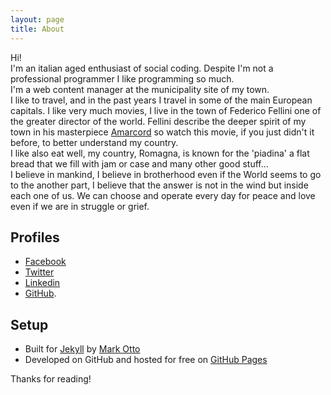 ```yaml
---
layout: page
title: About
---
```


<p class="message">
  Hi! <br />
  I'm an italian aged enthusiast of social coding. Despite I'm not a professional programmer I like programming so much.<br />
  I'm a web content manager at the municipality site of my town. <br />
  I like to travel, and in the past years I travel in some of the main European capitals. 
  I like very much movies, I live in the town of Federico Fellini one of the greater director of the world. Fellini describe the deeper spirit of my town in his masterpiece <a href="https://it.wikipedia.org/wiki/Amarcord">Amarcord</a> so watch this movie, if you just didn't it before, to better understand my country.<br />
  I like also eat well, my country, Romagna, is known for the 'piadina' a flat bread that we fill with jam or case and many other good stuff...<br />
  I believe in mankind, I believe in brotherhood even if the World seems to go to the another part, I believe that the answer is not in the wind but inside each one of us. We can choose and operate every day for peace and love even if we are in struggle or grief.
</p>

## Profiles

* [Facebook](https://www.facebook.com/mferri1960)
* [Twitter](http://www.twitter/mauroferri)
* [Linkedin](https://it.linkedin.com/in/mauroferri60)
* [GitHub](https://github.com/mauroferri).

## Setup

* Built for [Jekyll](http://jekyllrb.com) by [Mark Otto](https://twitter.com/mdo)
* Developed on GitHub and hosted for free on [GitHub Pages](https://pages.github.com)

Thanks for reading!
